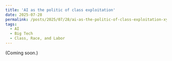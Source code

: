 ```yaml
---
title: 'AI as the politic of class exploitation'
date: 2025-07-28
permalink: /posts/2025/07/28/ai-as-the-politic-of-class-exploitation-xyz/
tags:
  - AI
  - Big Tech
  - Class, Race, and Labor
---
```


(Coming soon.)
